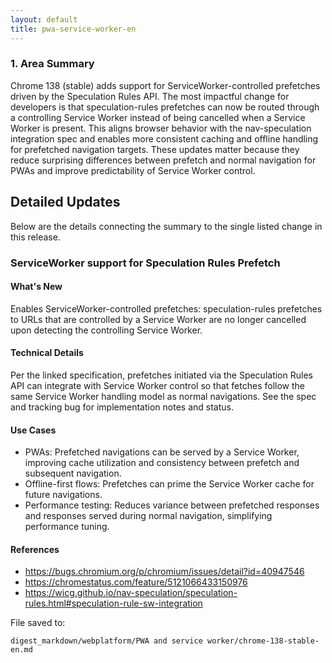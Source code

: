 ```yaml
---
layout: default
title: pwa-service-worker-en
---
```


### 1. Area Summary

Chrome 138 (stable) adds support for ServiceWorker-controlled prefetches driven by the Speculation Rules API. The most impactful change for developers is that speculation-rules prefetches can now be routed through a controlling Service Worker instead of being cancelled when a Service Worker is present. This aligns browser behavior with the nav-speculation integration spec and enables more consistent caching and offline handling for prefetched navigation targets. These updates matter because they reduce surprising differences between prefetch and normal navigation for PWAs and improve predictability of Service Worker control.

## Detailed Updates

Below are the details connecting the summary to the single listed change in this release.

### ServiceWorker support for Speculation Rules Prefetch

#### What's New
Enables ServiceWorker-controlled prefetches: speculation-rules prefetches to URLs that are controlled by a Service Worker are no longer cancelled upon detecting the controlling Service Worker.

#### Technical Details
Per the linked specification, prefetches initiated via the Speculation Rules API can integrate with Service Worker control so that fetches follow the same Service Worker handling model as normal navigations. See the spec and tracking bug for implementation notes and status.

#### Use Cases
- PWAs: Prefetched navigations can be served by a Service Worker, improving cache utilization and consistency between prefetch and subsequent navigation.
- Offline-first flows: Prefetches can prime the Service Worker cache for future navigations.
- Performance testing: Reduces variance between prefetched responses and responses served during normal navigation, simplifying performance tuning.

#### References
- https://bugs.chromium.org/p/chromium/issues/detail?id=40947546
- https://chromestatus.com/feature/5121066433150976
- https://wicg.github.io/nav-speculation/speculation-rules.html#speculation-rule-sw-integration

File saved to:
```text
digest_markdown/webplatform/PWA and service worker/chrome-138-stable-en.md
